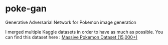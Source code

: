 # poke-gan
 Generative Adversarial Network for Pokemon image generation
 
 I merged multiple Kaggle datasets in order to have as much as possible.
 You can find this dataset here : [Massive Pokemon Dataset (15,000+)](https://www.kaggle.com/datasets/thomassirvent/all-pokemon)
